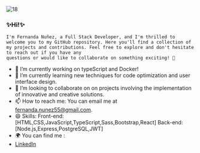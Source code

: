 ![18](https://github.com/Fernanda553/fernanda553/assets/121075297/bb0a30c0-5486-4243-86cc-b1f751511d44)
### ✨Hi!✨
    I'm Fernanda Nuñez, a Full Stack Developer, and I'm thrilled to welcome you to my GitHub repository. Here you'll find a collection of my projects and contributions. Feel free to explore and don't hesitate to reach out if you have any 
    questions or would like to collaborate on something exciting! 🚀

- 🔭 I’m currently working on typeScript and Docker!
- 🌱 I’m currently learning new techniques for code optimization and user interface design.
- 👯 I’m looking to collaborate on  on projects involving the implementation of innovative and creative solutions.
- 📫 How to reach me: You can email me at fernanda.nunez55@gmail.com.
- 😄 Skills:
            Front-end: [HTML,CSS,JavaScript,TypeScript,Sass,Bootstrap,React]
            Back-end: [Node.js,Express,PostgreSQL,JWT]
- 🌍 You can find me :
- [LinkedIn](https://www.linkedin.com/in/fernandanunezespinoza/)


